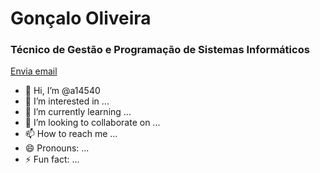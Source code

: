 <h1>Gonçalo Oliveira</h1>
<h3>Técnico de Gestão e Programação de Sistemas Informáticos</h3>
<a href="mailto:a14540@oficina.pt"> 
  Envia email 
</a>  

- 👋 Hi, I’m @a14540
- 👀 I’m interested in ...
- 🌱 I’m currently learning ...
- 💞️ I’m looking to collaborate on ...
- 📫 How to reach me ...
- 😄 Pronouns: ...
- ⚡ Fun fact: ...

<!---
a14540/a14540 is a ✨ special ✨ repository because its `README.md` (this file) appears on your GitHub profile.
You can click the Preview link to take a look at your changes.
--->
